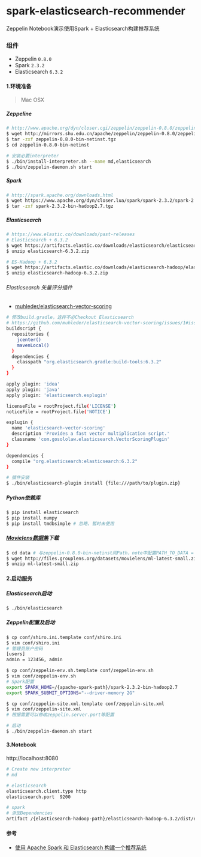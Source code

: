 # spark-elasticsearch-recommender
Zeppelin Notebook演示使用Spark + Elasticsearch构建推荐系统

### 组件
- Zeppelin `0.8.0`
- Spark `2.3.2`
- Elasticsearch `6.3.2`

#### 1.环境准备
> Mac OSX
##### Zeppeline
```bash
# http://www.apache.org/dyn/closer.cgi/zeppelin/zeppelin-0.8.0/zeppelin-0.8.0-bin-netinst.tgz
$ wget http://mirrors.shu.edu.cn/apache/zeppelin/zeppelin-0.8.0/zeppelin-0.8.0-bin-netinst.tgz
$ tar -zxf zeppelin-0.8.0-bin-netinst.tgz
$ cd zeppelin-0.8.0-bin-netinst

# 安装必要interpreter
$ ./bin/install-interpreter.sh --name md,elasticsearch
$ ./bin/zeppelin-daemon.sh start
```

##### Spark
```bash
# http://spark.apache.org/downloads.html
$ wget https://www.apache.org/dyn/closer.lua/spark/spark-2.3.2/spark-2.3.2-bin-hadoop2.7.tgz
$ tar -zxf spark-2.3.2-bin-hadoop2.7.tgz
```

##### Elasticsearch
```bash
# https://www.elastic.co/downloads/past-releases
# Elasticsearch + 6.3.2
$ wget https://artifacts.elastic.co/downloads/elasticsearch/elasticsearch-6.3.2.zip
$ unzip elasticsearch-6.3.2.zip

# ES-Hadoop + 6.3.2
$ wget https://artifacts.elastic.co/downloads/elasticsearch-hadoop/elasticsearch-hadoop-6.3.2.zip
$ unzip elasticsearch-hadoop-6.3.2.zip
```
###### Elasticsearch 矢量评分插件
- [muhleder/elasticsearch-vector-scoring](https://github.com/muhleder/elasticsearch-vector-scoring)
```bash
# 修改build.gradle，这样不必Checkout Elasticsearch 
# https://github.com/muhleder/elasticsearch-vector-scoring/issues/1#issuecomment-415267767
buildscript {
  repositories {
    jcenter()
    mavenLocal()
  }
  dependencies {
    classpath "org.elasticsearch.gradle:build-tools:6.3.2"
  }
}

apply plugin: 'idea'
apply plugin: 'java'
apply plugin: 'elasticsearch.esplugin'

licenseFile = rootProject.file('LICENSE')
noticeFile = rootProject.file('NOTICE')

esplugin {
  name 'elasticsearch-vector-scoring'
  description 'Provides a fast vector multiplication script.'
  classname 'com.gosololaw.elasticsearch.VectorScoringPlugin'
}

dependencies {
  compile "org.elasticsearch:elasticsearch:6.3.2"
}
```
```bash
# 插件安装
$ ./bin/elasticsearch-plugin install {file:///path/to/plugin.zip}
```

##### Python依赖库
```bash
$ pip install elasticsearch
$ pip install numpy
$ pip install tmdbsimple # 忽略，暂时未使用
```

##### [Movielens数据集](https://grouplens.org/datasets/movielens/)下载
```bash
$ cd data # 与zeppelin-0.8.0-bin-netinst同Path，note中配置PATH_TO_DATA = "../data/ml-latest-small"
$ wget http://files.grouplens.org/datasets/movielens/ml-latest-small.zip
$ unzip ml-latest-small.zip
```

#### 2.启动服务
##### Elasticsearch启动
```bash
$ ./bin/elasticsearch
```

##### Zeppelin配置及启动
```bash
$ cp conf/shiro.ini.template conf/shiro.ini
$ vim conf/shiro.ini
# 管理员账户密码
[users]
admin = 123456, admin

$ cp conf/zeppelin-env.sh.template conf/zeppelin-env.sh
$ vim conf/zeppelin-env.sh
# Spark配置
export SPARK_HOME=/{apache-spark-path}/spark-2.3.2-bin-hadoop2.7
export SPARK_SUBMIT_OPTIONS="--driver-memory 2G"

$ cp conf/zeppelin-site.xml.template conf/zeppelin-site.xml
$ vim conf/zeppelin-site.xml
# 根据需要可以修改zeppelin.server.port等配置

# 启动
$ ./bin/zeppelin-daemon.sh start
```

#### 3.Notebook
http://localhost:8080
```bash
# Create new interpreter
# md

# elasticsearch
elasticsearch.client.type http
elasticsearch.port	9200

# spark
# 添加Dependencies
artifact /{elasticsearch-hadoop-path}/elasticsearch-hadoop-6.3.2/dist/elasticsearch-spark-20_2.11-6.3.2.jar
```

#### 参考
- [使用 Apache Spark 和 Elasticsearch 构建一个推荐系统](https://github.com/IBM/elasticsearch-spark-recommender)